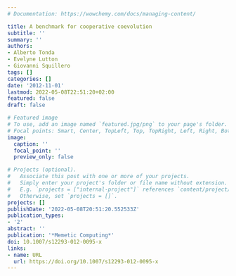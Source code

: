 ```yaml
---
# Documentation: https://wowchemy.com/docs/managing-content/

title: A benchmark for cooperative coevolution
subtitle: ''
summary: ''
authors:
- Alberto Tonda
- Evelyne Lutton
- Giovanni Squillero
tags: []
categories: []
date: '2012-11-01'
lastmod: 2022-05-08T22:51:20+02:00
featured: false
draft: false

# Featured image
# To use, add an image named `featured.jpg/png` to your page's folder.
# Focal points: Smart, Center, TopLeft, Top, TopRight, Left, Right, BottomLeft, Bottom, BottomRight.
image:
  caption: ''
  focal_point: ''
  preview_only: false

# Projects (optional).
#   Associate this post with one or more of your projects.
#   Simply enter your project's folder or file name without extension.
#   E.g. `projects = ["internal-project"]` references `content/project/deep-learning/index.md`.
#   Otherwise, set `projects = []`.
projects: []
publishDate: '2022-05-08T20:51:20.552533Z'
publication_types:
- '2'
abstract: ''
publication: '*Memetic Computing*'
doi: 10.1007/s12293-012-0095-x
links:
- name: URL
  url: https://doi.org/10.1007/s12293-012-0095-x
---
```

